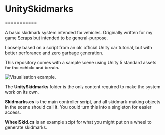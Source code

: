 # UnitySkidmarks
===========

A basic skidmark system intended for vehicles.
Originally written for my game [Scraps](http://www.scrapsgame.com) but intended to be general-purpose.

Loosely based on a script from an old official Unity car tutorial, but with better perforance and zero garbage generation.

This repository comes with a sample scene using Unity 5 standard assets for the vehicle and terrain.

![Visualisation example.](https://raw.github.com/nition/UnityOctree/master/octree-visualisation.jpg)

The **UnitySkidmarks** folder is the only content required to make the system work on its own.

**Skidmarks.cs** is the main controller script, and all skidmark-making objects in the scene should call it. You could turn this into a singleton for easier access.

**WheelSkid.cs** is an example scipt for what you might put on a wheel to generate skidmarks.
